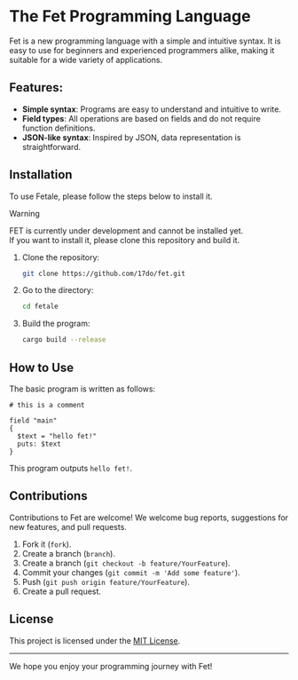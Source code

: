 # The Fet Programming Language

Fet is a new programming language with a simple and intuitive syntax. It is easy to use for beginners and experienced programmers alike, making it suitable for a wide variety of applications.

## Features:

- **Simple syntax**: Programs are easy to understand and intuitive to write.
- **Field types**: All operations are based on fields and do not require function definitions.
- **JSON-like syntax**: Inspired by JSON, data representation is straightforward.

## Installation

To use Fetale, please follow the steps below to install it.

> [!WARNING]
> FET is currently under development and cannot be installed yet.<br>
> If you want to install it, please clone this repository and build it.

1. Clone the repository:
   ```bash
   git clone https://github.com/17do/fet.git
   ```
2. Go to the directory:
   ```bash
   cd fetale
   ```
3. Build the program:
   ```bash
   cargo build --release
   ```

## How to Use

The basic program is written as follows:

```fet
# this is a comment

field "main"
{
  $text = "hello fet!"
  puts: $text
}
```

This program outputs `hello fet!`.

## Contributions

Contributions to Fet are welcome! We welcome bug reports, suggestions for new features, and pull requests.

1. Fork it (`fork`).
2. Create a branch (`branch`).
3. Create a branch (`git checkout -b feature/YourFeature`).
4. Commit your changes (`git commit -m 'Add some feature'`).
5. Push (`git push origin feature/YourFeature`).
6. Create a pull request.

## License

This project is licensed under the [MIT License](LICENSE).

---

We hope you enjoy your programming journey with Fet!
